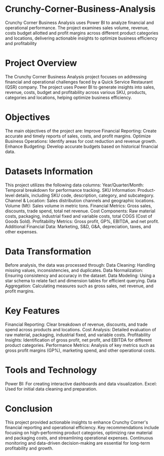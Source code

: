 # Crunchy-Corner-Business-Analysis
Crunchy Corner Business Analysis uses Power BI to analyze financial and operational performance. The project examines sales volume, revenue, costs budget allotted and profit margins across different product categories and locations, delivering actionable insights to optimize business efficiency and profitability

# Project Overview
The Crunchy Corner Business Analysis project focuses on addressing financial and operational challenges faced by a Quick Service Restaurant (QSR) company. The project uses Power BI to generate insights into sales, revenue, costs, budget and profitability across various SKU, products, categories and locations, helping optimize business efficiency.

# Objectives
The main objectives of the project are:
Improve Financial Reporting: Create accurate and timely reports of sales, costs, and profit margins.
Optimize Business Operations: Identify areas for cost reduction and revenue growth.
Enhance Budgeting: Develop accurate budgets based on historical financial data.

# Datasets Information
This project utilizes the following data columns:
Year/Quarter/Month: Temporal breakdown for performance tracking.
SKU Information: Product-level details, including SKU code, description, category, and subcategory.
Channel & Location: Sales distribution channels and geographic locations.
Volume (Mt): Sales volume in metric tons.
Financial Metrics: Gross sales, discounts, trade spend, total net revenue.
Cost Components: Raw material costs, packaging, industrial fixed and variable costs, total COGS (Cost of Goods Sold).
Profitability Metrics: Gross profit, GP%, EBITDA, and net profit.
Additional Financial Data: Marketing, S&D, G&A, depreciation, taxes, and other expenses.

# Data Transformation
Before analysis, the data was processed through:
Data Cleaning: Handling missing values, inconsistencies, and duplicates.
Data Normalization: Ensuring consistency and accuracy in the dataset.
Data Modeling: Using a star schema to relate fact and dimension tables for efficient querying.
Data Aggregation: Calculating measures such as gross sales, net revenue, and profit margins.

# Key Features
Financial Reporting: Clear breakdown of revenue, discounts, and trade spend across products and locations.
Cost Analysis: Detailed evaluation of raw material, packaging, industrial fixed, and variable costs.
Profitability Insights: Identification of gross profit, net profit, and EBITDA for different product categories.
Performance Metrics: Analysis of key metrics such as gross profit margins (GP%), marketing spend, and other operational costs.

# Tools and Technology
Power BI: For creating interactive dashboards and data visualization.
Excel: Used for initial data cleaning and preparation.

# Conclusion
This project provided actionable insights to enhance Crunchy Corner's financial reporting and operational efficiency. Key recommendations include focusing on high-performing product categories, optimizing raw material and packaging costs, and streamlining operational expenses. Continuous monitoring and data-driven decision-making are essential for long-term profitability and growth.
